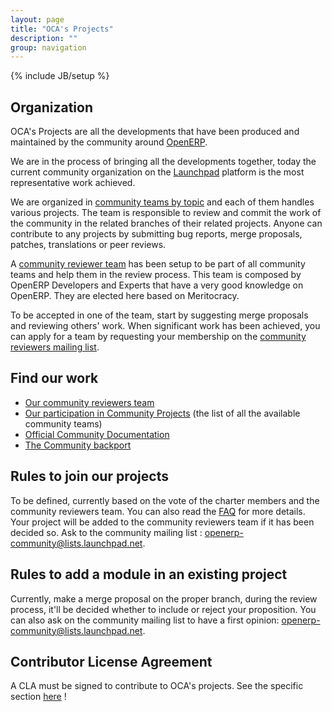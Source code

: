 ```yaml
---
layout: page
title: "OCA's Projects"
description: ""
group: navigation
---
```

{% include JB/setup %}

## Organization

OCA's Projects are all the developments that have been produced and maintained by the community around [OpenERP](https://www.openerp.com/).

We are in the process of bringing all the developments together, today the current community organization on the [Launchpad](https://launchpad.net) platform is the most representative work achieved.

We are organized in [community teams by topic](https://launchpad.net/~openerp-community-reviewer/+participation) and each of them handles various projects. The team is responsible to review and commit the work of the community in the related branches of their related projects. Anyone can contribute to any projects by submitting bug reports, merge proposals, patches, translations or peer reviews.

A [community reviewer team](https://launchpad.net/~openerp-community-reviewer) has been setup to be part of all community teams and help them in the review process. This team is composed by OpenERP Developers and Experts that have a very good knowledge on OpenERP. They are elected here based on Meritocracy. 

To be accepted in one of the team, start by suggesting merge proposals and reviewing others' work. When significant work has been achieved, you can apply for a team by requesting your membership on the [community reviewers mailing list](mailto:openerp-community-reviewer@lists.launchpad.net ).

## Find our work

+ [Our community reviewers team](https://launchpad.net/~openerp-community-reviewer)
+ [Our participation in Community Projects](https://launchpad.net/~openerp-community-reviewer/+participation) (the list of all the available community teams)
+ [Official Community Documentation](https://doc.openerp.com/contribute/02_working_in_teams/)
+ [The Community backport](https://launchpad.net/~openerp-community/+related-projects)

## Rules to join our projects

To be defined, currently based on the vote of the charter members and the community reviewers team. You can also read the [FAQ](04_faq.html) for more details. Your project will be added to the community reviewers team if it has been decided so. Ask to the community mailing list : openerp-community@lists.launchpad.net.

## Rules to add a module in an existing project

Currently, make a merge proposal on the proper branch, during the review process, it'll be decided whether to include or reject your proposition. You can also ask on the community mailing list to have a first opinion: openerp-community@lists.launchpad.net.

## Contributor License Agreement

A CLA must be signed to contribute to OCA's projects. See the specific section [here](cla/cla.html) !
